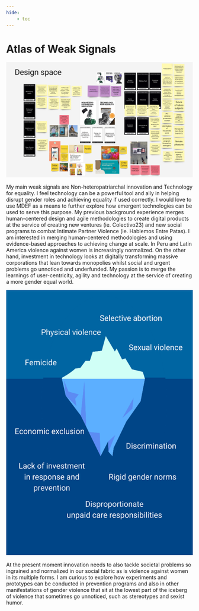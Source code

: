 ```yaml
---
hide:
    - toc
---
```


# Atlas of Weak Signals

![](../images/MT01/designspace.jpg)

My main weak signals are Non-heteropatriarchal innovation and Technology for equality. I feel technology can be a powerful tool and ally in helping disrupt gender roles and achieving equality if used correctly. I would love to use MDEF as a means to further explore how emergent technologies can be used to serve this purpose. My previous background experience merges human-centered design and agile methodologies to create digital products at the service of creating new ventures (ie. Colectivo23) and new social programs to combat Intimate Partner Violence (ie. Hablemos Entre Patas). I am interested in merging human-centered methodologies and using evidence-based approaches to achieving change at scale. In Peru and Latin America violence against women is increasingly normalized. On the other hand, investment in technology looks at digitally transforming massive corporations that lean towards monopolies whilst social and urgent problems go unnoticed and underfunded. My passion is to merge the learnings of user-centricity, agility and technology at the service of creating a more gender equal world.

![](../images/MT01/iceberg.png)

At the present moment innovation needs to also tackle societal problems so ingrained and normalized in our social fabric as is violence against women in its multiple forms. I am curious to explore how experiments and prototypes can be conducted in prevention programs and also in other manifestations of gender violence that sit at the lowest part of the iceberg of violence that sometimes go unnoticed, such as stereotypes and sexist humor.
